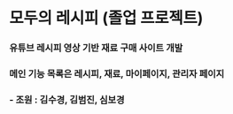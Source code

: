 # 모두의 레시피 (졸업 프로젝트)
### 유튜브 레시피 영상 기반 재료 구매 사이트 개발
### 메인 기능 목록은 레시피, 재료, 마이페이지, 관리자 페이지
### - 조원 : 김수경, 김범진, 심보경

